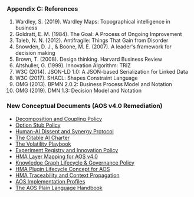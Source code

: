 ### Appendix C: References

1. Wardley, S. (2019). Wardley Maps: Topographical intelligence in business
2. Goldratt, E. M. (1984). The Goal: A Process of Ongoing Improvement
3. Taleb, N. N. (2012). Antifragile: Things That Gain from Disorder
4. Snowden, D. J., & Boone, M. E. (2007). A leader's framework for decision making
5. Brown, T. (2008). Design thinking. Harvard Business Review
6. Altshuller, G. (1999). Innovation Algorithm: TRIZ
7. W3C (2014). JSON-LD 1.0: A JSON-based Serialization for Linked Data
8. W3C (2017). SHACL: Shapes Constraint Language
9. OMG (2013). BPMN 2.0.2: Business Process Model and Notation
10. OMG (2019). DMN 1.3: Decision Model and Notation 

### New Conceptual Documents (AOS v4.0 Remediation)

- [Decomposition and Coupling Policy](./decomposition-and-coupling-policy.md)
- [Option Stub Policy](./option-stub-policy.md)
- [Human-AI Dissent and Synergy Protocol](./human-ai-dissent-protocol.md)
- [The Citable AI Charter](./citable-ai-charter.md)
- [The Volatility Playbook](./volatility-playbook.md)
- [Experiment Registry and Innovation Policy](./experiment-registry-concept.md)
- [HMA Layer Mapping for AOS v4.0](./hma-layer-mapping.md)
- [Knowledge Graph Lifecycle & Governance Policy](./graph-lifecycle-governance.md)
- [HMA Plugin Lifecycle Concept for AOS](./hma-plugin-lifecycle-concept.md)
- [HMA Traceability and Context Propagation](./hma-traceability-concept.md)
- [AOS Implementation Profiles](./implementation-profiles-concept.md)
- [The AOS Plain Language Handbook](./plain-language-handbook.md) 